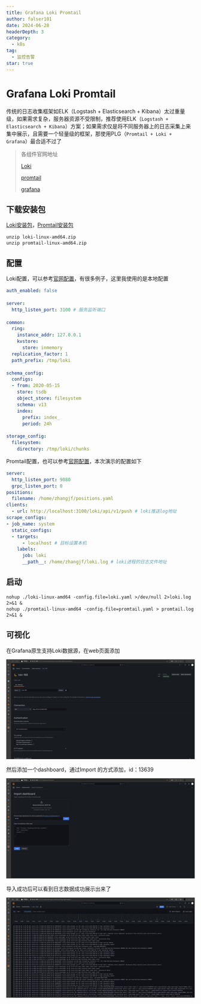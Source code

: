 ```yaml
---
title: Grafana Loki Promtail
author: falser101
date: 2024-06-28
headerDepth: 3
category:
  - k8s
tag:
  - 监控告警
star: true
---
```


# Grafana Loki Promtail

传统的日志收集框架如ELK（Logstash + Elasticsearch + Kibana）太过重量级，如果需求复杂，服务器资源不受限制，推荐使用ELK（`Logstash + Elasticsearch + Kibana`）方案；如果需求仅是将不同服务器上的日志采集上来集中展示，且需要一个轻量级的框架，那使用PLG（`Promtail + Loki + Grafana`）最合适不过了

> 各组件官网地址
> 
> [Loki](https://grafana.com/docs/loki/latest/)
> 
> [promtail](https://grafana.com/docs/loki/latest/send-data/promtail/)
> 
> [grafana](https://grafana.com/docs/grafana/latest/)

## 下载安装包

[Loki安装包](https://github.com/grafana/loki/releases/download/v2.9.8/loki-linux-amd64.zip)，[Promtail安装包](https://github.com/grafana/loki/releases/download/v2.9.8/promtail-linux-amd64.zip)

```shell
unzip loki-linux-amd64.zip
unzip promtail-linux-amd64.zip
```

## 配置

Loki配置，可以参考[官网配置](https://grafana.com/docs/loki/latest/configure/examples/configuration-examples/)，有很多例子，这里我使用的是本地配置

```yaml
auth_enabled: false

server:
  http_listen_port: 3100 # 服务监听端口

common:
  ring:
    instance_addr: 127.0.0.1
    kvstore:
      store: inmemory
  replication_factor: 1
  path_prefix: /tmp/loki

schema_config:
  configs:
  - from: 2020-05-15
    store: tsdb
    object_store: filesystem
    schema: v13
    index:
      prefix: index_
      period: 24h

storage_config:
  filesystem:
    directory: /tmp/loki/chunks
```

Promtail配置，也可以参考[官网配置](https://grafana.com/docs/loki/latest/send-data/promtail/configuration/)，本次演示的配置如下

```yaml
server:
  http_listen_port: 9080
  grpc_listen_port: 0
positions:
  filename: /home/zhangjf/positions.yaml
clients:
  - url: http://localhost:3100/loki/api/v1/push # loki推送log地址
scrape_configs:
- job_name: system
  static_configs:
  - targets:
      - localhost # 目标设置本机
    labels:
      job: loki
      __path__: /home/zhangjf/loki.log # loki进程的日志文件地址
```

## 启动

```shell
nohup ./loki-linux-amd64 -config.file=loki.yaml >/dev/null 2>loki.log 2>&1 &
nohup ./promtail-linux-amd64 -config.file=promtail.yaml > promtail.log 2>&1 &
```

## 可视化

在Grafana原生支持Loki数据源，在web页面添加

![Grafana](/images/k8s/GLP日志收集/2024-06-28-14-04-46-image.png)

然后添加一个dashboard，通过Import 的方式添加，id：13639

![dashboard](/images/k8s/GLP日志收集/2024-06-28-14-06-34-image.png)

导入成功后可以看到日志数据成功展示出来了

![](/images/k8s/GLP日志收集/2024-06-28-14-05-52-image.png)
